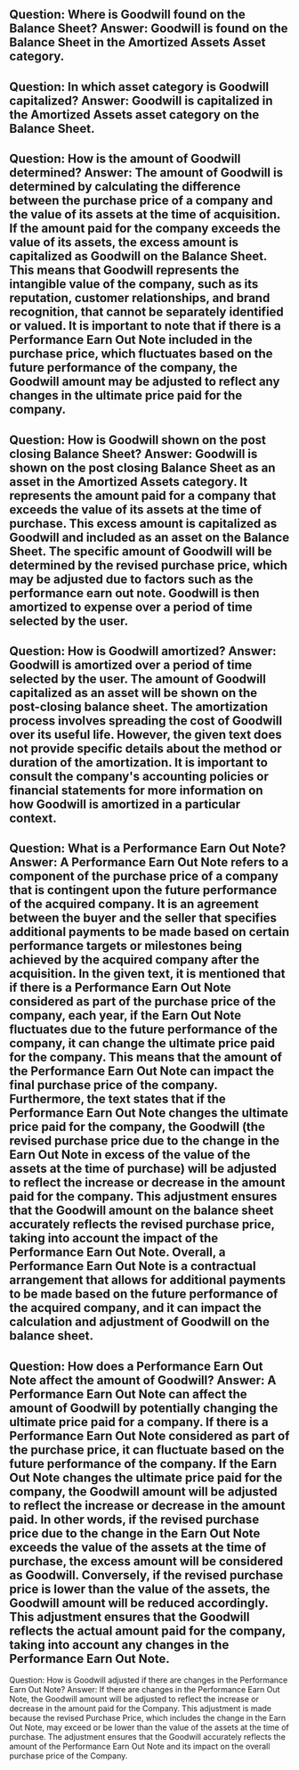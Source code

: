 Question: Where is Goodwill found on the Balance Sheet?
Answer: Goodwill is found on the Balance Sheet in the Amortized Assets Asset category.
---
Question: In which asset category is Goodwill capitalized?
Answer: Goodwill is capitalized in the Amortized Assets asset category on the Balance Sheet.
---
Question: How is the amount of Goodwill determined?
Answer: The amount of Goodwill is determined by calculating the difference between the purchase price of a company and the value of its assets at the time of acquisition. If the amount paid for the company exceeds the value of its assets, the excess amount is capitalized as Goodwill on the Balance Sheet. This means that Goodwill represents the intangible value of the company, such as its reputation, customer relationships, and brand recognition, that cannot be separately identified or valued. It is important to note that if there is a Performance Earn Out Note included in the purchase price, which fluctuates based on the future performance of the company, the Goodwill amount may be adjusted to reflect any changes in the ultimate price paid for the company.
---
Question: How is Goodwill shown on the post closing Balance Sheet?
Answer: Goodwill is shown on the post closing Balance Sheet as an asset in the Amortized Assets category. It represents the amount paid for a company that exceeds the value of its assets at the time of purchase. This excess amount is capitalized as Goodwill and included as an asset on the Balance Sheet. The specific amount of Goodwill will be determined by the revised purchase price, which may be adjusted due to factors such as the performance earn out note. Goodwill is then amortized to expense over a period of time selected by the user.
---
Question: How is Goodwill amortized?
Answer: Goodwill is amortized over a period of time selected by the user. The amount of Goodwill capitalized as an asset will be shown on the post-closing balance sheet. The amortization process involves spreading the cost of Goodwill over its useful life. However, the given text does not provide specific details about the method or duration of the amortization. It is important to consult the company's accounting policies or financial statements for more information on how Goodwill is amortized in a particular context.
---
Question: What is a Performance Earn Out Note?
Answer: A Performance Earn Out Note refers to a component of the purchase price of a company that is contingent upon the future performance of the acquired company. It is an agreement between the buyer and the seller that specifies additional payments to be made based on certain performance targets or milestones being achieved by the acquired company after the acquisition.
In the given text, it is mentioned that if there is a Performance Earn Out Note considered as part of the purchase price of the company, each year, if the Earn Out Note fluctuates due to the future performance of the company, it can change the ultimate price paid for the company. This means that the amount of the Performance Earn Out Note can impact the final purchase price of the company.
Furthermore, the text states that if the Performance Earn Out Note changes the ultimate price paid for the company, the Goodwill (the revised purchase price due to the change in the Earn Out Note in excess of the value of the assets at the time of purchase) will be adjusted to reflect the increase or decrease in the amount paid for the company. This adjustment ensures that the Goodwill amount on the balance sheet accurately reflects the revised purchase price, taking into account the impact of the Performance Earn Out Note.
Overall, a Performance Earn Out Note is a contractual arrangement that allows for additional payments to be made based on the future performance of the acquired company, and it can impact the calculation and adjustment of Goodwill on the balance sheet.
---
Question: How does a Performance Earn Out Note affect the amount of Goodwill?
Answer: A Performance Earn Out Note can affect the amount of Goodwill by potentially changing the ultimate price paid for a company. If there is a Performance Earn Out Note considered as part of the purchase price, it can fluctuate based on the future performance of the company. If the Earn Out Note changes the ultimate price paid for the company, the Goodwill amount will be adjusted to reflect the increase or decrease in the amount paid. In other words, if the revised purchase price due to the change in the Earn Out Note exceeds the value of the assets at the time of purchase, the excess amount will be considered as Goodwill. Conversely, if the revised purchase price is lower than the value of the assets, the Goodwill amount will be reduced accordingly. This adjustment ensures that the Goodwill reflects the actual amount paid for the company, taking into account any changes in the Performance Earn Out Note.
---
Question: How is Goodwill adjusted if there are changes in the Performance Earn Out Note?
Answer: If there are changes in the Performance Earn Out Note, the Goodwill amount will be adjusted to reflect the increase or decrease in the amount paid for the Company. This adjustment is made because the revised Purchase Price, which includes the change in the Earn Out Note, may exceed or be lower than the value of the assets at the time of purchase. The adjustment ensures that the Goodwill accurately reflects the amount of the Performance Earn Out Note and its impact on the overall purchase price of the Company.
